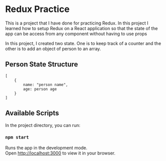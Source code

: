 # Redux Practice

This is a project that I have done for practicing Redux. In this project I learned how to setup Redux on a React application so that the state of the app can be access from any component without having to use props

In this project, I created two state. One is to keep track of a counter and the other is to add an object of person to an array.

## Person State Structure

```
[
    {
        name: "person name",
        age: person age
    }
]
```

## Available Scripts

In the project directory, you can run:

### `npm start`

Runs the app in the development mode.\
Open [http://localhost:3000](http://localhost:3000) to view it in your browser.
